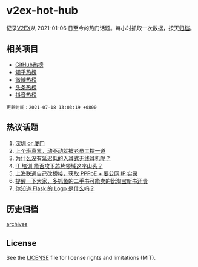 # v2ex-hot-hub

 记录[V2EX](https://www.v2ex.com/)从 2021-01-06 日至今的热门话题。每小时抓取一次数据，按天[归档](archives)。
 
 ## 相关项目

- [GitHub热榜](https://github.com/snaildev/github-hot-hub)
- [知乎热榜](https://github.com/snaildev/zhihu-hot-hub)
- [微博热榜](https://github.com/snaildev/weibo-hot-hub)
- [头条热榜](https://github.com/snaildev/toutiao-hot-hub)
- [抖音热榜](https://github.com/snaildev/douyin-hot-hub)


 `更新时间：2021-07-18 13:03:19 +0800`

## 热议话题

1. [深圳 or 厦门](https://www.v2ex.com/t/790076)
1. [上个班真累，动不动就被老员工摆一道](https://www.v2ex.com/t/790098)
1. [为什么没有延迟低的入耳式无线耳机呢？](https://www.v2ex.com/t/790097)
1. [IT 培训 能否攻下芯片领域这座山头？](https://www.v2ex.com/t/790142)
1. [上海联通自己改桥接，获取 PPPoE + 要公网 IP 实录](https://www.v2ex.com/t/790061)
1. [提醒一下大家，多抓鱼的二手书可能卖的比淘宝新书还贵](https://www.v2ex.com/t/790135)
1. [你知道 Flask 的 Logo 是什么吗？](https://www.v2ex.com/t/790094)

## 历史归档

[archives](archives)

## License

See the [LICENSE](LICENSE) file for license rights and limitations (MIT).
